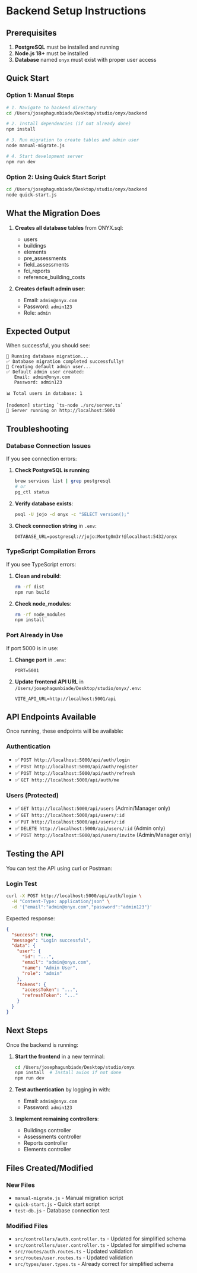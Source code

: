 # Backend Setup Instructions

## Prerequisites

1. **PostgreSQL** must be installed and running
2. **Node.js 18+** must be installed
3. **Database** named `onyx` must exist with proper user access

## Quick Start

### Option 1: Manual Steps

```bash
# 1. Navigate to backend directory
cd /Users/josephagunbiade/Desktop/studio/onyx/backend

# 2. Install dependencies (if not already done)
npm install

# 3. Run migration to create tables and admin user
node manual-migrate.js

# 4. Start development server
npm run dev
```

### Option 2: Using Quick Start Script

```bash
cd /Users/josephagunbiade/Desktop/studio/onyx/backend
node quick-start.js
```

## What the Migration Does

1. **Creates all database tables** from ONYX.sql:
   - users
   - buildings  
   - elements
   - pre_assessments
   - field_assessments
   - fci_reports
   - reference_building_costs

2. **Creates default admin user**:
   - Email: `admin@onyx.com`
   - Password: `admin123`
   - Role: `admin`

## Expected Output

When successful, you should see:

```
🔄 Running database migration...
✅ Database migration completed successfully!
📝 Creating default admin user...
✅ Default admin user created:
   Email: admin@onyx.com
   Password: admin123

📊 Total users in database: 1

[nodemon] starting `ts-node ./src/server.ts`
🚀 Server running on http://localhost:5000
```

## Troubleshooting

### Database Connection Issues

If you see connection errors:

1. **Check PostgreSQL is running**:
   ```bash
   brew services list | grep postgresql
   # or
   pg_ctl status
   ```

2. **Verify database exists**:
   ```bash
   psql -U jojo -d onyx -c "SELECT version();"
   ```

3. **Check connection string** in `.env`:
   ```
   DATABASE_URL=postgresql://jojo:Montg0m3r!@localhost:5432/onyx
   ```

### TypeScript Compilation Errors

If you see TypeScript errors:

1. **Clean and rebuild**:
   ```bash
   rm -rf dist
   npm run build
   ```

2. **Check node_modules**:
   ```bash
   rm -rf node_modules
   npm install
   ```

### Port Already in Use

If port 5000 is in use:

1. **Change port** in `.env`:
   ```
   PORT=5001
   ```

2. **Update frontend API URL** in `/Users/josephagunbiade/Desktop/studio/onyx/.env`:
   ```
   VITE_API_URL=http://localhost:5001/api
   ```

## API Endpoints Available

Once running, these endpoints will be available:

### Authentication
- ✅ `POST http://localhost:5000/api/auth/login`
- ✅ `POST http://localhost:5000/api/auth/register`
- ✅ `POST http://localhost:5000/api/auth/refresh`
- ✅ `GET http://localhost:5000/api/auth/me`

### Users (Protected)
- ✅ `GET http://localhost:5000/api/users` (Admin/Manager only)
- ✅ `GET http://localhost:5000/api/users/:id`
- ✅ `PUT http://localhost:5000/api/users/:id`
- ✅ `DELETE http://localhost:5000/api/users/:id` (Admin only)
- ✅ `POST http://localhost:5000/api/users/invite` (Admin/Manager only)

## Testing the API

You can test the API using curl or Postman:

### Login Test
```bash
curl -X POST http://localhost:5000/api/auth/login \
  -H "Content-Type: application/json" \
  -d '{"email":"admin@onyx.com","password":"admin123"}'
```

Expected response:
```json
{
  "success": true,
  "message": "Login successful",
  "data": {
    "user": {
      "id": "...",
      "email": "admin@onyx.com",
      "name": "Admin User",
      "role": "admin"
    },
    "tokens": {
      "accessToken": "...",
      "refreshToken": "..."
    }
  }
}
```

## Next Steps

Once the backend is running:

1. **Start the frontend** in a new terminal:
   ```bash
   cd /Users/josephagunbiade/Desktop/studio/onyx
   npm install  # Install axios if not done
   npm run dev
   ```

2. **Test authentication** by logging in with:
   - Email: `admin@onyx.com`
   - Password: `admin123`

3. **Implement remaining controllers**:
   - Buildings controller
   - Assessments controller
   - Reports controller
   - Elements controller

## Files Created/Modified

### New Files
- `manual-migrate.js` - Manual migration script
- `quick-start.js` - Quick start script
- `test-db.js` - Database connection test

### Modified Files
- `src/controllers/auth.controller.ts` - Updated for simplified schema
- `src/controllers/user.controller.ts` - Updated for simplified schema  
- `src/routes/auth.routes.ts` - Updated validation
- `src/routes/user.routes.ts` - Updated validation
- `src/types/user.types.ts` - Already correct for simplified schema